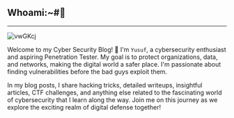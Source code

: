 ## Whoami:~#🤔
***

![vwGKcj](https://github.com/T3chnocr4t/T3chnocr4t.github.io/assets/115868619/c654195b-0943-4117-94a5-b00a5fc07def)


Welcome to my Cyber Security Blog! 👋 I'm ```Yusuf```, a cybersecurity enthusiast and aspiring Penetration Tester. My goal is to protect organizations, data, and networks, making the digital world a safer place. I'm passionate about finding vulnerabilities before the bad guys exploit them.

In my blog posts, I share hacking tricks, detailed writeups, insightful articles, CTF challenges, and anything else related to the fascinating world of cybersecurity that I learn along the way. Join me on this journey as we explore the exciting realm of digital defense together!
